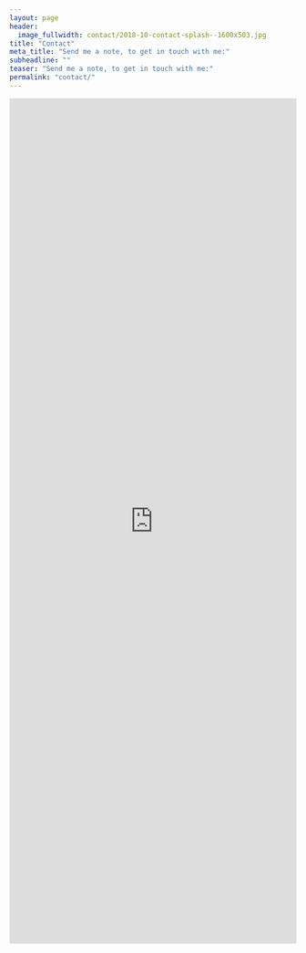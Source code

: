 ```yaml
---
layout: page
header:
  image_fullwidth: contact/2018-10-contact-splash--1600x503.jpg
title: "Contact"
meta_title: "Send me a note, to get in touch with me:"
subheadline: ""
teaser: "Send me a note, to get in touch with me:"
permalink: "contact/"
---
```


<style type="text/css">

/*
https://benmarshall.me/responsive-iframes/
*/

.iframe-container {
  overflow: hidden;
  padding-top: 56.25%;
  position: relative;
  height: 1200px;
}

.iframe-container iframe {
   border: 0;
   height: 100%;
   left: 0;
   position: absolute;
   top: 0;
   width: 100%;
}

</style>

<!-- BEGIN - embed google form -->

<div class="iframe-container">

<iframe
src="https://docs.google.com/forms/d/e/1FAIpQLSeMHt82bvrERUWNbau92PZcXdc9rwgK19mvEFUjxtWNq_zr6g/viewform?embedded=true"
frameborder="0" 
marginheight="0"
marginwidth="0"
>Loading...</iframe>

</div>

<!-- END - embed google form -->


